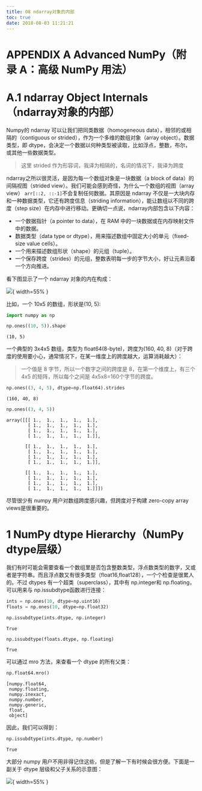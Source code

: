 ```yaml
---
title: 08 ndarray对象的内部
toc: true
date: 2018-08-03 11:21:21
---
```


# APPENDIX A Advanced NumPy（附录 A：高级 NumPy 用法）


# A.1 ndarray Object Internals（ndarray对象的内部）


Numpy的 ndarray 可以让我们把同类数据（homogeneous data），相邻的或相隔的（contiguous or strided），作为一个多维的数组对象（array object）。数据类型，即 dtype，会决定一个数据以何种类型被读取，比如浮点，整数，布尔，或其他一些数据类型。

> 这里 strided 作为形容词，我译为相隔的，名词的情况下，我译为跨度

ndarray之所以很灵活，是因为每一个数组对象是一块数据（a block of data）的间隔视图（strided view）。我们可能会感到奇怪，为什么一个数组的视图（array view） `arr[::2, ::-1]`不会复制任何数据。其原因是 ndarray 不仅是一大块内存和一种数据类型，它还有跨度信息（striding information），能让数组以不同的跨度（step size）在内存中进行移动。更确切一点说，ndarray内部包含以下内容：

- 一个数据指针（a pointer to data），在 RAM 中的一块数据或在内存映射文件中的数据。
- 数据类型（data type or dtype），用来描述数组中固定大小的单元（fixed-size value cells）。
- 一个用来描述数组形状（shape）的元组（tuple）。
- 一个保存跨度（strides）的元组，整数表明每一步的字节大小，好让元素沿着一个方向推进。

看下图显示了一个 ndarray 对象的内在构成：

![](http://images.iterate.site/blog/image/180803/kHekAHmg8e.png?imageslim){ width=55% }

比如，一个 10x5 的数组，形状是(10, 5):



```Python
import numpy as np
```


```Python
np.ones((10, 5)).shape
```




    (10, 5)



一个典型的 3x4x5 数组，类型为 float64(8-byte)，跨度为(160, 40, 8)（对于跨度的使用要小心，通常情况下，在某一维度上的跨度越大，运算消耗越大）：

> 一个值是 8 字节，所以一个数字之间的跨度是 8，在第一个维度上，有三个 4x5 的矩阵，所以每个之间是 4x5x8=160个字节的跨度。


```Python
np.ones((3, 4, 5), dtype=np.float64).strides
```




    (160, 40, 8)




```Python
np.ones((3, 4, 5))
```




    array([[[ 1.,  1.,  1.,  1.,  1.],
            [ 1.,  1.,  1.,  1.,  1.],
            [ 1.,  1.,  1.,  1.,  1.],
            [ 1.,  1.,  1.,  1.,  1.]],

           [[ 1.,  1.,  1.,  1.,  1.],
            [ 1.,  1.,  1.,  1.,  1.],
            [ 1.,  1.,  1.,  1.,  1.],
            [ 1.,  1.,  1.,  1.,  1.]],

           [[ 1.,  1.,  1.,  1.,  1.],
            [ 1.,  1.,  1.,  1.,  1.],
            [ 1.,  1.,  1.,  1.,  1.],
            [ 1.,  1.,  1.,  1.,  1.]]])



尽管很少有 numpy 用户对数组跨度感兴趣，但跨度对于构建 zero-copy array views是很重要的。

# 1 NumPy dtype Hierarchy（NumPy dtype层级）

我们有时可能会需要查看一个数组里是否包含整数类型，浮点数类型的数字，又或者是字符串。而且浮点数又有很多类型（float16,float128），一个个检查是很累人的。不过 dtypes 有一个超类（superclass），其中有 np.integer和 np.floating，可以用来与 np.issubdtype函数进行连接：


```Python
ints = np.ones(10, dtype=np.uint16)
floats = np.ones(10, dtype=np.float32)
```


```Python
np.issubdtype(ints.dtype, np.integer)
```




    True




```Python
np.issubdtype(floats.dtype, np.floating)
```




    True



可以通过 mro 方法，来查看一个 dtype 的所有父类：


```Python
np.float64.mro()
```




    [numpy.float64,
     numpy.floating,
     numpy.inexact,
     numpy.number,
     numpy.generic,
     float,
     object]



因此，我们可以得到：


```Python
np.issubdtype(ints.dtype, np.number)
```




    True



大部分 numpy 用户不用非得记住这些，但是了解一下有时候会很方便。下面是一副关于 dtype 层级和父子关系的示意图：

![](http://images.iterate.site/blog/image/180803/mkA90mL8D2.png?imageslim){ width=55% }
